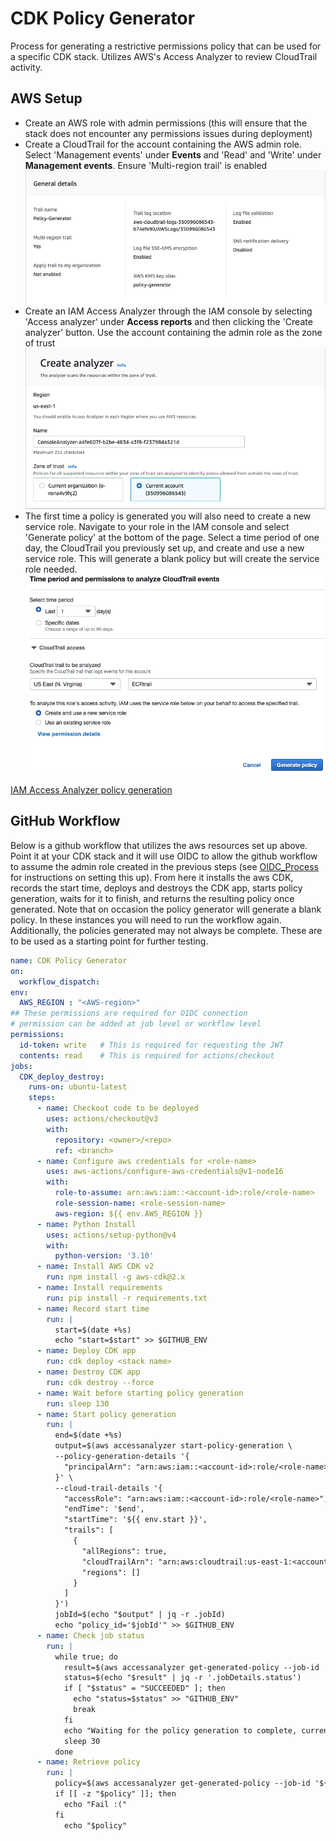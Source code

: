 # CDK Policy Generator
Process for generating a restrictive permissions policy that can be used for a specific CDK stack. Utilizes AWS's Access Analyzer to review CloudTrail activity.

## AWS Setup

- Create an AWS role with admin permissions (this will ensure that the stack does not encounter any permissions issues during deployment)
- Create a CloudTrail for the account containing the AWS admin role. Select 'Management events' under **Events** and 'Read' and 'Write' under **Management events**. Ensure 'Multi-region trail' is enabled
![example trail](assets/CloudTrail_for_policy_generator.png)
- Create an IAM Access Analyzer through the IAM console by selecting 'Access analyzer' under **Access reports** and then clicking the 'Create analyzer' button. Use the account containing the admin role as the zone of trust
![example analyzer](assets/Analyzer_for_policy_generation.png)
- The first time a policy is generated you will also need to create a new service role. Navigate to your role in the IAM console and select 'Generate policy' at the bottom of the page. Select a time period of one day, the CloudTrail you previously set up, and create and use a new service role. This will generate a blank policy but will create the service role needed.
![example service role](assets/Service_role_for_policy_generation.png)

[IAM Access Analyzer policy generation](https://docs.aws.amazon.com/IAM/latest/UserGuide/access-analyzer-policy-generation.html)

## GitHub Workflow
Below is a github workflow that utilizes the aws resources set up above. Point it at your CDK stack and it will use OIDC to allow the github workflow to assume the admin role created in the previous steps (see [OIDC_Process](https://github.com/NASA-IMPACT/Caden_Lessons_Learned/blob/main/OIDC_Process.md) for instructions on setting this up). From here it installs the aws CDK, records the start time, deploys and destroys the CDK app, starts policy generation, waits for it to finish, and returns the resulting policy once generated. Note that on occasion the policy generator will generate a blank policy. In these instances you will need to run the workflow again. Additionally, the policies generated may not always be complete. These are to be used as a starting point for further testing.

``` yaml
name: CDK Policy Generator
on:
  workflow_dispatch:
env:
  AWS_REGION : "<AWS-region>"
## These permissions are required for OIDC connection  
# permission can be added at job level or workflow level    
permissions:
  id-token: write   # This is required for requesting the JWT
  contents: read    # This is required for actions/checkout
jobs:
  CDK_deploy_destroy:
    runs-on: ubuntu-latest
    steps:
      - name: Checkout code to be deployed
        uses: actions/checkout@v3
        with:
          repository: <owner>/<repo>
          ref: <branch>
      - name: Configure aws credentials for <role-name>
        uses: aws-actions/configure-aws-credentials@v1-node16
        with:
          role-to-assume: arn:aws:iam::<account-id>:role/<role-name>
          role-session-name: <role-session-name>
          aws-region: ${{ env.AWS_REGION }}
      - name: Python Install
        uses: actions/setup-python@v4
        with:
          python-version: '3.10' 
      - name: Install AWS CDK v2
        run: npm install -g aws-cdk@2.x
      - name: Install requirements
        run: pip install -r requirements.txt
      - name: Record start time
        run: |
          start=$(date +%s)
          echo "start=$start" >> $GITHUB_ENV
      - name: Deploy CDK app
        run: cdk deploy <stack name>
      - name: Destroy CDK app
        run: cdk destroy --force
      - name: Wait before starting policy generation
        run: sleep 130
      - name: Start policy generation
        run: |
          end=$(date +%s)
          output=$(aws accessanalyzer start-policy-generation \
          --policy-generation-details '{
            "principalArn": "arn:aws:iam::<account-id>:role/<role-name>"
          }' \
          --cloud-trail-details '{
            "accessRole": "arn:aws:iam::<account-id>:role/<role-name>",
            "endTime": '$end',
            "startTime": '${{ env.start }}',
            "trails": [
              {
                "allRegions": true,
                "cloudTrailArn": "arn:aws:cloudtrail:us-east-1:<account-id>:trail/<Trail-name>",
                "regions": []
              }
            ]
          }')
          jobId=$(echo "$output" | jq -r .jobId)
          echo "policy_id='$jobId'" >> $GITHUB_ENV
      - name: Check job status
        run: |
          while true; do
            result=$(aws accessanalyzer get-generated-policy --job-id '${{ env.policy_id }}')
            status=$(echo "$result" | jq -r '.jobDetails.status')
            if [ "$status" = "SUCCEEDED" ]; then
              echo "status=$status" >> "GITHUB_ENV"
              break
            fi
            echo "Waiting for the policy generation to complete, current status: $status"
            sleep 30
          done
      - name: Retrieve policy
        run: |
          policy=$(aws accessanalyzer get-generated-policy --job-id '${{ env.policy_id }}' | jq '.generatedPolicyResult.generatedPolicies[0].policy' | jq -c .)
          if [[ -z "$policy" ]]; then
            echo "Fail :("
          fi
            echo "$policy"
```

